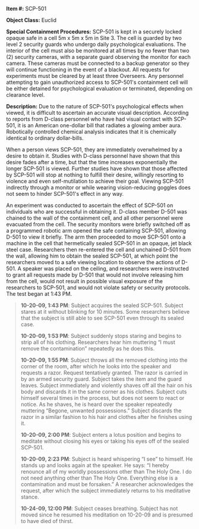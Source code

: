 **Item #:** SCP-501

**Object Class:** Euclid

**Special Containment Procedures:** SCP-501 is kept in a securely locked opaque safe in a cell 5m x 5m x 5m in Site 3. The cell is guarded by two level 2 security guards who undergo daily psychological evaluations. The interior of the cell must also be monitored at all times by no fewer than two (2) security cameras, with a separate guard observing the monitor for each camera. These cameras must be connected to a backup generator so they will continue functioning in the event of a blackout. All requests for experiments must be cleared by at least three Overseers. Any personnel attempting to gain unauthorized access to SCP-501's containment cell will be either detained for psychological evaluation or terminated, depending on clearance level.

**Description:** Due to the nature of SCP-501's psychological effects when viewed, it is difficult to ascertain an accurate visual description. According to reports from D-class personnel who have had visual contact with SCP-501, it is an American one-dollar bill that radiates a glowing amber aura. Robotically controlled chemical analysis indicates that it is chemically identical to ordinary dollar-bills.

When a person views SCP-501, they are immediately overwhelmed by a desire to obtain it. Studies with D-class personnel have shown that this desire fades after a time, but that the time increases exponentially the longer SCP-501 is viewed. Further studies have shown that those affected by SCP-501 will stop at nothing to fulfill their desire, willingly resorting to violence and even self-mutilation to achieve their goal. Viewing SCP-501 indirectly through a monitor or while wearing vision-reducing goggles does not seem to hinder SCP-501's effect in any way.

An experiment was conducted to ascertain the effect of SCP-501 on individuals who are successful in obtaining it. D-class member D-501 was chained to the wall of the containment cell, and all other personnel were evacuated from the cell. The security monitors were briefly switched off as a programmed robotic arm opened the safe containing SCP-501, allowing D-501 to view it briefly. The arm then proceeded to move SCP-501 onto a machine in the cell that hermetically sealed SCP-501 in an opaque, jet black steel case. Researchers then re-entered the cell and unchained D-501 from the wall, allowing him to obtain the sealed SCP-501, at which point the researchers moved to a safe viewing location to observe the actions of D-501. A speaker was placed on the ceiling, and researchers were instructed to grant all requests made by D-501 that would not involve releasing him from the cell, would not result in possible visual exposure of the researchers to SCP-501, and would not violate safety or security protocols. The test began at 1:43 PM.

> **10-20-09, 1:43 PM**: Subject acquires the sealed SCP-501. Subject stares at it without blinking for 10 minutes. Some researchers believe that the subject is still able to see SCP-501 even through its sealed case.
> 
> **10-20-09, 1:53 PM**: Subject suddenly stops staring and begins to strip all of his clothing. Researchers hear him muttering “I must remove the contamination” repeatedly as he does this.
> 
> **10-20-09, 1:55 PM**: Subject throws all the removed clothing into the corner of the room, after which he looks into the speaker and requests a razor. Request tentatively granted. The razor is carried in by an armed security guard. Subject takes the item and the guard leaves. Subject immediately and violently shaves off all the hair on his body and discards it in the same corner as his clothes. Subject cuts himself several times in the process, but does not seem to react or notice. As he shaves, he is heard over the speaker repeatedly muttering “Begone, unwanted possessions.” Subject discards the razor in a similar fashion to his hair and clothes after he finishes using it.
> 
> **10-20-09, 2:00 PM**: Subject enters a lotus position and begins to meditate without closing his eyes or taking his eyes off of the sealed SCP-501.
> 
> **10-20-09, 2:23 PM**: Subject is heard whispering “I see” to himself. He stands up and looks again at the speaker. He says: “I hereby renounce all of my worldly possessions other than The Holy One. I do not need anything other than The Holy One. Everything else is a contamination and must be forsaken.” A researcher acknowledges the request, after which the subject immediately returns to his meditative stance.
> 
> **10-24-09, 12:00 PM**: Subject ceases breathing. Subject has not moved since he resumed his meditation on 10-20-09 and is presumed to have died of thirst.
> 
> **<End Log>**